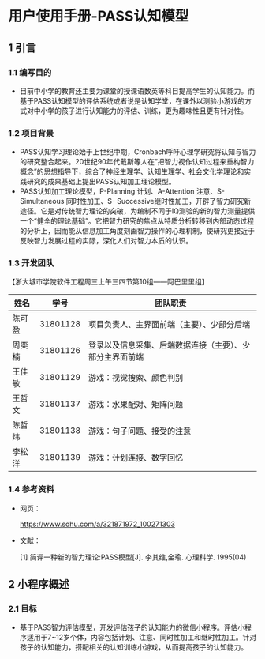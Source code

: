 # 用户使用手册-PASS认知模型

## 1 引言

### 1.1 编写目的

- 目前中小学的教育还主要为课堂的授课语数英等科目提高学生的认知能力。而基于PASS认知模型的评估系统或者说是认知学堂，在课外以测验小游戏的方式对中小学的孩子进行认知能力的评估、训练，更为趣味性且更有针对性。

### 1.2 项目背景

- PASS认知学习理论始于上世纪中期，Cronbach呼吁心理学研究将认知与智力的研究整合起来。20世纪90年代戴斯等人在”把智力视作认知过程来重构智力概念”的思想指导下，综合了神经生理学、认知生理学、社会文化学理论和实践研究的成果基础上提出PASS认知加工理论模型。
- PASS认知加工理论模型，P-Planning 计划、A-Attention 注意、S-Simultaneous 同时性加工、S- Successive继时性加工，开辟了智力研究新途径。它是对传统智力理论的突破，为编制不同于IQ测验的新的智力测量提供一个“健全的理论基础”。它把智力研究的焦点从特质分析转移到内部动态过程的分析上，因而能从信息加工角度刻画智力操作的心理机制，使研究更接近于反映智力发展过程的实际，深化人们对智力本质的认识。


### 1.3 开发团队

【浙大城市学院软件工程周三上午三四节第10组——阿巴里里组】

| 姓名   | 学号     | 团队职责                                                 |
| ------ | -------- | -------------------------------------------------------- |
| 陈可盈 | 31801128 | 项目负责人、主界面前端（主要）、少部分后端               |
| 周奕楠 | 31801126 | 登录以及信息采集、后端数据连接（主要）、少部分主界面前端 |
| 王佳敏 | 31801129 | 游戏：视觉搜索、颜色判别                                 |
| 王哲文 | 31801137 | 游戏：水果配对、矩阵问题|
| 陈哲炜 | 31801138 | 游戏：句子问题、接受的注意                                                   |
| 李松洋 | 31801139 | 游戏：计划连接、数字回忆                                                   |



### 1.4 参考资料

- 网页：

  https://www.sohu.com/a/321871972_100271303

- 文献：

  [1] 简评一种新的智力理论:PASS模型[J]. 李其维,金瑜. 心理科学. 1995(04)

## 2 小程序概述

### 2.1 目标

- 基于PASS智力评估模型，开发评估孩子的认知能力的微信小程序。评估小程序适用于7~12岁个体，内容包括计划、注意、同时性加工和继时性加工。针对孩子的认知能力，搭配相关的认知训练小游戏，从而提高孩子的认知能力。
